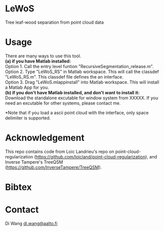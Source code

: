 # LeWoS <br/> 
Tree leaf-wood separation from point cloud data <br/> 

# Usage<br/> 
There are many ways to use this tool.<br/> 
**(a) if you have Matlab installed:**<br/>
Option 1. Call the entry level funtion "RecursiveSegmentation_release.m".<br/> 
Option 2. Type "LeWoS_RS" in Matlab workspace. This will call the classdef "LeWoS_RS.m". This classdef file defines the an interface.<br/> 
Option 3. Drag "LeWoS.mlappinstall" into Matlab workspace. This will install a Matlab App for you. <br/> 
**(b) if you don't have Matlab installed, and don't want to install it:**<br/>
Download the standalone excutable for window system from XXXXX. If you need an excutable for other systems, please contact me.<br/> 

*Note that if you load a ascii point cloud with the interface, only space delimiter is supported. 

# Acknowledgement
This repo contains code from Loic Landrieu's repo on point-cloud-regularization (https://github.com/loicland/point-cloud-regularization), and Inverse Tampere's TreeQSM (https://github.com/InverseTampere/TreeQSM).

# Bibtex
# Contact
Di Wang
di.wang@aalto.fi
